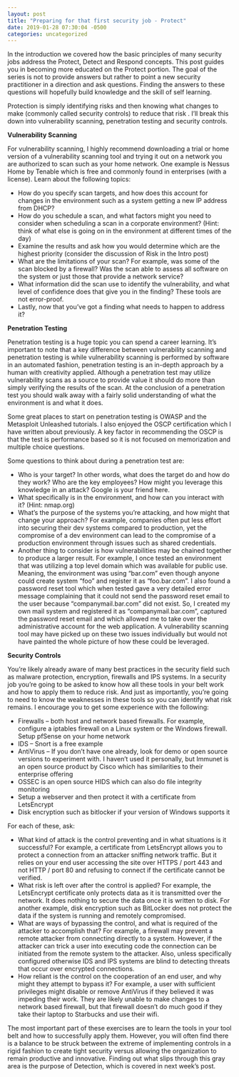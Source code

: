 ```yaml
---
layout: post
title: "Preparing for that first security job - Protect"
date: 2019-01-28 07:30:04 -0500
categories: uncategorized
---
```


In the introduction we covered how the basic principles of many security jobs address the Protect, Detect and Respond concepts. This post guides you in becoming more educated on the Protect portion. The goal of the series is not to provide answers but rather to point a new security practitioner in a direction and ask questions. Finding the answers to these questions will hopefully build knowledge and the skill of self learning.

Protection is simply identifying risks and then knowing what changes to make (commonly called security controls) to reduce that risk . I’ll break this down into vulnerability scanning, penetration testing and security controls.

**Vulnerability Scanning**

For vulnerability scanning, I highly recommend downloading a trial or home version of a vulnerability scanning tool and trying it out on a network you are authorized to scan such as your home network. One example is Nessus Home by Tenable which is free and commonly found in enterprises (with a license). Learn about the following topics:

* How do you specify scan targets, and how does this account for changes in the environment such as a system getting a new IP address from DHCP?
* How do you schedule a scan, and what factors might you need to consider when scheduling a scan in a corporate environment? (Hint: think of what else is going on in the environment at different times of the day)
* Examine the results and ask how you would determine which are the highest priority (consider the discussion of Risk in the Intro post)
* What are the limitations of your scan? For example, was some of the scan blocked by a firewall? Was the scan able to assess all software on the system or just those that provide a network service?
* What information did the scan use to identify the vulnerability, and what level of confidence does that give you in the finding? These tools are not error-proof.
* Lastly, now that you’ve got a finding what needs to happen to address it?

**Penetration Testing**

Penetration testing is a huge topic you can spend a career learning. It’s important to note that a key difference between vulnerability scanning and penetration testing is while vulnerability scanning is performed by software in an automated fashion, penetration testing is an in-depth approach by a human with creativity applied. Although a penetration test may utilize vulnerability scans as a source to provide value it should do more than simply verifying the results of the scan. At the conclusion of a penetration test you should walk away with a fairly solid understanding of what the environment is and what it does.

Some great places to start on penetration testing is OWASP and the Metasploit Unleashed tutorials. I also enjoyed the OSCP certification which I have written about previously. A key factor in recommending the OSCP is that the test is performance based so it is not focused on memorization and multiple choice questions.

Some questions to think about during a penetration test are:

* Who is your target? In other words, what does the target do and how do they work? Who are the key employees? How might you leverage this knowledge in an attack? Google is your friend here.
* What specifically is in the environment, and how can you interact with it? (Hint: nmap.org)
* What’s the purpose of the systems you’re attacking, and how might that change your approach? For example, companies often put less effort into securing their dev systems compared to production, yet the compromise of a dev environment can lead to the compromise of a production environment through issues such as shared credentials.
* Another thing to consider is how vulnerabilities may be chained together to produce a larger result. For example, I once tested an environment that was utilizing a top level domain which was available for public use. Meaning, the environment was using “bar.com” even though anyone could create system “foo” and register it as “foo.bar.com”. I also found a password reset tool which when tested gave a very detailed error message complaining that it could not send the password reset email to the user because “companymail.bar.com” did not exist. So, I created my own mail system and registered it as “companymail.bar.com”, captured the password reset email and which allowed me to take over the administrative account for the web application. A vulnerability scanning tool may have picked up on these two issues individually but would not have painted the whole picture of how these could be leveraged.

**Security Controls**

You’re likely already aware of many best practices in the security field such as malware protection, encryption, firewalls and IPS systems. In a security job you’re going to be asked to know how all these tools in your belt work and how to apply them to reduce risk. And just as importantly, you’re going to need to know the weaknesses in these tools so you can identify what risk remains. I encourage you to get some experience with the following:

* Firewalls – both host and network based firewalls. For example, configure a iptables firewall on a Linux system or the Windows firewall. Setup pfSense on your home network
* IDS – Snort is a free example
* AntiVirus – If you don’t have one already, look for demo or open source versions to experiment with. I haven’t used it personally, but Immunet is an open source product by Cisco which has similarities to their enterprise offering
* OSSEC is an open source HIDS which can also do file integrity monitoring
* Setup a webserver and then protect it with a certificate from LetsEncrypt
* Disk encryption such as bitlocker if your version of Windows supports it

For each of these, ask:

* What kind of attack is the control preventing and in what situations is it successful? For example, a certificate from LetsEncrypt allows you to protect a connection from an attacker sniffing network traffic. But it relies on your end user accessing the site over HTTPS / port 443 and not HTTP / port 80 and refusing to connect if the certificate cannot be verified.
* What risk is left over after the control is applied? For example, the LetsEncrypt certificate only protects data as it is transmitted over the network. It does nothing to secure the data once it is written to disk. For another example, disk encryption such as BitLocker does not protect the data if the system is running and remotely compromised.
* What are ways of bypassing the control, and what is required of the attacker to accomplish that? For example, a firewall may prevent a remote attacker from connecting directly to a system. However, if the attacker can trick a user into executing code the connection can be initiated from the remote system to the attacker. Also, unless specifically configured otherwise IDS and IPS systems are blind to detecting threats that occur over encrypted connections.
* How reliant is the control on the cooperation of an end user, and why might they attempt to bypass it? For example, a user with sufficient privileges might disable or remove AntiVirus if they believed it was impeding their work. They are likely unable to make changes to a network based firewall, but that firewall doesn’t do much good if they take their laptop to Starbucks and use their wifi.

The most important part of these exercises are to learn the tools in your tool belt and how to successfully apply them. However, you will often find there is a balance to be struck between the extreme of implementing controls in a rigid fashion to create tight security versus allowing the organization to remain productive and innovative. Finding out what slips through this gray area is the purpose of Detection, which is covered in next week’s post.


